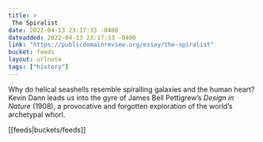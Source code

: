 ```yaml
---
title: > 
 The Spiralist
date: 2022-04-13 23:17:33 -0400
dateadded: 2022-04-13 23:17:33 -0400
link: "https://publicdomainreview.org/essay/the-spiralist"
bucket: feeds
layout: urlnote
tags: ["history"]
--- 
```

Why do helical seashells resemble spiralling galaxies and the human heart? Kevin Dann leads us into the gyre of James Bell Pettigrew’s <i>Design in Nature</i> (1908), a provocative and forgotten exploration of the world’s archetypal whorl.
 <!-- end excerpt --> 
<div class='bucket'>[[feeds|buckets/feeds]]</div> 
